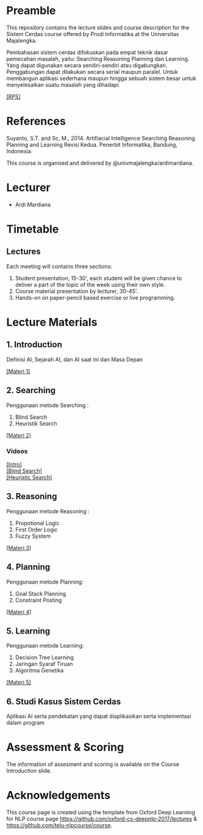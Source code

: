 # Preamble
This repository contains the lecture slides and course description for the Sistem Cerdas course offered by Prodi Informatika at the Universitas Majalengka. 

Pembahasan sistem cerdas difokuskan pada empat teknik dasar pemecahan masalah, yaitu: Searching Reasoning Planning dan Learning. Yang dapat digunakan secara sendiri-sendiri atau digabungkan. Penggabungan dapat dilakukan secara serial maupun paralel. Untuk membangun aplikasi sederhana maupun hingga sebuah sistem besar untuk menyelesaikan suatu masalah yang dihadapi.

[[RPS]](RPS_SC.pdf)

# References

Suyanto, S.T. and Sc, M., 2014. Artifiacial Intelligence Searching Reasoning Planning and Learning Revisi Kedua. Penerbit Informatika, Bandung, Indonesia.

This course is organised and delivered by @univmajalengka/ardimardiana.

# Lecturer
* Ardi Mardiana

# Timetable
## Lectures
Each meeting will contains three sections:

1. Student presentation, 15-30', each student will be given chance to deliver a part of the topic of the week using their own style.
2. Course material presentation by lecturer, 30-45'.
3. Hands-on on paper-pencil based exercise or live programming.

# Lecture Materials
## 1. Introduction
Definisi AI,  Sejarah AI, dan AI saat ini dan Masa Depan

[[Materi 1]](01_introduction.pdf)

## 2. Searching
Penggunaan metode Searching :
1. Blind Search
2. Heuristik Search

[[Materi 2]](02_searching.pdf)

### Videos
[[Intro]](https://youtu.be/ddyHL2GLJEI)  
[[Blind Search]](https://youtu.be/52CgGkSy8ow)  
[[Heuristic Search]](https://youtu.be/L6Q5cPMkzCI)

## 3. Reasoning
Penggunaan metode Reasoning :
1. Propotional Logic
2. First Order Logic
3. Fuzzy System

[[Materi 3]](03_reasoning.pdf)

## 4. Planning
Penggunaan metode Planning:
1. Goal Stack Planning
2. Constraint Posting

[[Materi 4]](04_planning.pdf)

## 5. Learning
Penggunaan metode Learning:
1. Decision Tree Learning
2. Jaringan Syaraf Tiruan
3. Algoritma Genetika

[[Materi 5]](05_learning.pdf)

## 6. Studi Kasus Sistem Cerdas
Aplikasi AI serta pendekatan yang dapat diaplikasikan serta implementasi dalam program

# Assessment & Scoring
The information of assesment and scoring is available on the Course Introduction slide.

# Acknowledgements
This course page is created using the template from Oxford Deep Learning for NLP course page https://github.com/oxford-cs-deepnlp-2017/lectures & https://github.com/telu-nlpcourse/course.
